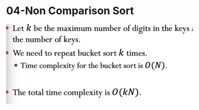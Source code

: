 # 04-Non Comparison Sort



<img src="04-Non Comparison Sort.assets/image-20201027143353963.png" style="zoom:50%;" />

